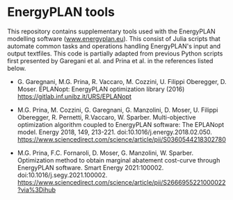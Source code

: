 # EnergyPLAN tools

This repository contains supplementary tools used with the EnergyPLAN modelling software (www.energyplan.eu).
This consist of Julia scripts that automate common tasks and operations handling EnergyPLAN's input and output textfiles. This code is partially adapted from  previous Python scripts first presented by Garegani et al. and Prina et al. in the references listed below. 

* G. Garegnani, M.G. Prina, R. Vaccaro, M. Cozzini, U. Filippi Oberegger, D. Moser. EPLANopt: EnergyPLAN optimization library (2016) https://gitlab.inf.unibz.it/URS/EPLANopt

* M.G. Prina, M. Cozzini, G. Garegnani, G. Manzolini, D. Moser, U. Filippi Oberegger, R. Pernetti, R.Vaccaro, W. Sparber. Multi-objective optimization algorithm coupled to EnergyPLAN software: The EPLANopt model. Energy 2018, 149, 213-221. doi:10.1016/j.energy.2018.02.050. https://www.sciencedirect.com/science/article/pii/S0360544218302780

* M.G. Prina, F.C. Fornaroli, D. Moser, G. Manzolini, W. Sparber. Optimization method to obtain marginal abatement cost-curve through EnergyPLAN software. Smart Energy 2021:100002. doi:10.1016/j.segy.2021.100002. https://www.sciencedirect.com/science/article/pii/S2666955221000022?via%3Dihub
